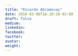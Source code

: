 ```yaml
---
title: "Ricardo Abramovay"
date: 2018-03-06T16:10:28-03:00
draft: false
medium:
linkedin:
facebook:
twitter:
avatar:
weight:
---
```

